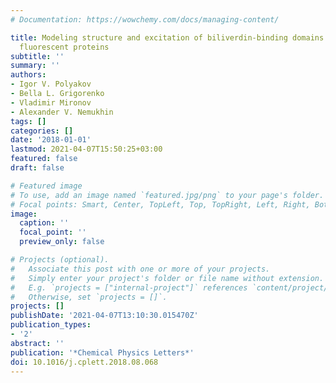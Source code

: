 ```yaml
---
# Documentation: https://wowchemy.com/docs/managing-content/

title: Modeling structure and excitation of biliverdin-binding domains in infrared
  fluorescent proteins
subtitle: ''
summary: ''
authors:
- Igor V. Polyakov
- Bella L. Grigorenko
- Vladimir Mironov
- Alexander V. Nemukhin
tags: []
categories: []
date: '2018-01-01'
lastmod: 2021-04-07T15:50:25+03:00
featured: false
draft: false

# Featured image
# To use, add an image named `featured.jpg/png` to your page's folder.
# Focal points: Smart, Center, TopLeft, Top, TopRight, Left, Right, BottomLeft, Bottom, BottomRight.
image:
  caption: ''
  focal_point: ''
  preview_only: false

# Projects (optional).
#   Associate this post with one or more of your projects.
#   Simply enter your project's folder or file name without extension.
#   E.g. `projects = ["internal-project"]` references `content/project/deep-learning/index.md`.
#   Otherwise, set `projects = []`.
projects: []
publishDate: '2021-04-07T13:10:30.015470Z'
publication_types:
- '2'
abstract: ''
publication: '*Chemical Physics Letters*'
doi: 10.1016/j.cplett.2018.08.068
---
```

